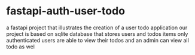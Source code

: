 # fastapi-auth-user-todo
a fastapi project that illustrates the creation of a user todo application 
our project is based on sqlite database that stores users and todos items
only authenticated users are able to view their todos and an admin can view all todo as wel
